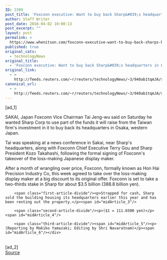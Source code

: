 ```yaml
---
ID: 2399
post_title: 'Foxconn executive: Want to buy back Sharp&#039;s headquarters in Osaka'
author: Staff Writer
post_date: 2016-04-02 10:00:13
post_excerpt: ""
layout: post
permalink: >
  https://www.whenitson.com/foxconn-executive-want-to-buy-back-sharps-headquarters-in-osaka/
published: true
original_cats:
  - technologyNews
original_title:
  - 'Foxconn executive: Want to buy back Sharp&#039;s headquarters in Osaka'
original_link:
  - >
    http://feeds.reuters.com/~r/reuters/technologyNews/~3/940ab1tqmJA/story01.htm
canonical_url:
  - >
    http://feeds.reuters.com/~r/reuters/technologyNews/~3/940ab1tqmJA/story01.htm
---
```

 [ad_1]
<br><div id="articleText">
<span id="midArticle_start"/>

<span class="focusParagraph" readability="6"><p><span class="articleLocation">SAKAI, Japan</span> Foxconn Vice Chairman Tai Jeng-wu said on Saturday he wanted Sharp Corp to use part of the funds it will raise from the Taiwan firm's investment in it to buy back its headquarters in Osaka, western Japan.</p></span><span id="midArticle_0"/><p>Tai was speaking at a news conference in Sakai, near Sharp's headquarters, along with Foxconn Chief Executive Terry Gou and Sharp President Kozo Takahashi, following the formal signing of Foxconn's takeover of the loss-making Japanese display maker.</p><span id="midArticle_1"/><p>After a month of wrangling over price, Foxconn, formally known as Hon Hai Precision Industry Co, this week agreed to take over the loss-making display maker at a big discount to its original offer. Foxconn is set to take a two-thirds stake in Sharp for about $3.5 billion (388.8 billion yen).</p><span id="midArticle_2"/>
        
        <span class="first-article-divide"/><p>Strapped for cash, Sharp sold the building housing its headquarters earlier this year and has been renting out the property.</p><span id="midArticle_3"/>
        
        <span class="second-article-divide"/><p>($1 = 111.6500 yen)</p><span id="midArticle_4"/>
        
        <span class="third-article-divide"/><span id="midArticle_5"/><p> (Reporting by Makiko Yamazaki; Editing by Shri Navaratnam)</p><span id="midArticle_6"/></div>
<br>[ad_2]
<br><a href="http://feeds.reuters.com/~r/reuters/technologyNews/~3/940ab1tqmJA/story01.htm">Source </a>